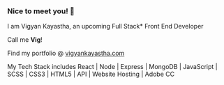 ### Nice to meet you! 👋

I am Vigyan Kayastha, an upcoming Full Stack* Front End Developer

Call me **Vig**!

Find my portfolio @ [vigyankayastha.com](https://vigyankayastha.com)

My Tech Stack includes React | Node | Express | MongoDB | JavaScript | SCSS | CSS3 | HTML5 | API | Website Hosting | Adobe CC





<!--
**vigyan-k/vigyan-k** is a ✨ _special_ ✨ repository because its `README.md` (this file) appears on your GitHub profile.

Here are some ideas to get you started:

- 🔭 I’m currently working on ...
- 🌱 I’m currently learning ...
- 👯 I’m looking to collaborate on ...
- 🤔 I’m looking for help with ...
- 💬 Ask me about ...
- 📫 How to reach me: ...
- 😄 Pronouns: ...
- ⚡ Fun fact: ...
-->
